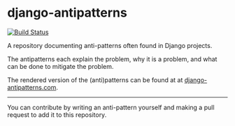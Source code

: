 # django-antipatterns

[![Build Status](https://travis-ci.com/hapytex/django-antipatterns.svg?branch=master)](https://travis-ci.com/hapytex/django-antipatterns)

A repository documenting anti-patterns often found in Django projects.

The antipatterns each explain the problem, why it is a problem, and what can be
done to mitigate the problem.

The rendered version of the (anti)patterns can be found at at [django-antipatterns.com](http://www.django-antipatterns.com/).

---

You can contribute by writing an anti-pattern yourself and making a pull request
to add it to this repository.
